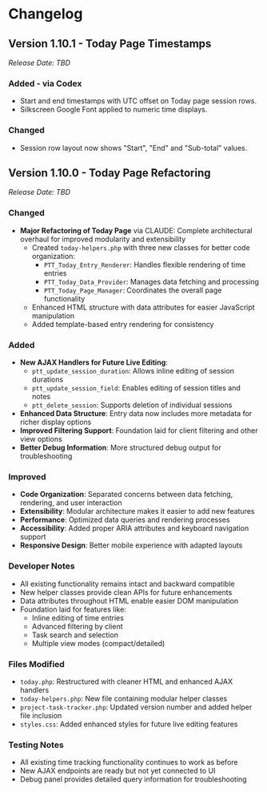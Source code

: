 # Changelog

## Version 1.10.1 - Today Page Timestamps
*Release Date: TBD*

### Added - via Codex
- Start and end timestamps with UTC offset on Today page session rows.
- Silkscreen Google Font applied to numeric time displays.

### Changed
- Session row layout now shows "Start", "End" and "Sub-total" values.

## Version 1.10.0 - Today Page Refactoring
*Release Date: TBD*

### Changed
- **Major Refactoring of Today Page** via CLAUDE: Complete architectural overhaul for improved modularity and extensibility
  - Created `today-helpers.php` with three new classes for better code organization:
    - `PTT_Today_Entry_Renderer`: Handles flexible rendering of time entries
    - `PTT_Today_Data_Provider`: Manages data fetching and processing
    - `PTT_Today_Page_Manager`: Coordinates the overall page functionality
  - Enhanced HTML structure with data attributes for easier JavaScript manipulation
  - Added template-based entry rendering for consistency

### Added
- **New AJAX Handlers for Future Live Editing**:
  - `ptt_update_session_duration`: Allows inline editing of session durations
  - `ptt_update_session_field`: Enables editing of session titles and notes
  - `ptt_delete_session`: Supports deletion of individual sessions
- **Enhanced Data Structure**: Entry data now includes more metadata for richer display options
- **Improved Filtering Support**: Foundation laid for client filtering and other view options
- **Better Debug Information**: More structured debug output for troubleshooting

### Improved
- **Code Organization**: Separated concerns between data fetching, rendering, and user interaction
- **Extensibility**: Modular architecture makes it easier to add new features
- **Performance**: Optimized data queries and rendering processes
- **Accessibility**: Added proper ARIA attributes and keyboard navigation support
- **Responsive Design**: Better mobile experience with adapted layouts

### Developer Notes
- All existing functionality remains intact and backward compatible
- New helper classes provide clean APIs for future enhancements
- Data attributes throughout HTML enable easier DOM manipulation
- Foundation laid for features like:
  - Inline editing of time entries
  - Advanced filtering by client
  - Task search and selection
  - Multiple view modes (compact/detailed)

### Files Modified
- `today.php`: Restructured with cleaner HTML and enhanced AJAX handlers
- `today-helpers.php`: New file containing modular helper classes
- `project-task-tracker.php`: Updated version number and added helper file inclusion
- `styles.css`: Added enhanced styles for future live editing features

### Testing Notes
- All existing time tracking functionality continues to work as before
- New AJAX endpoints are ready but not yet connected to UI
- Debug panel provides detailed query information for troubleshooting